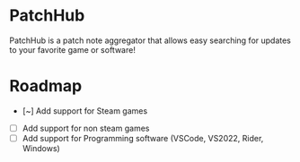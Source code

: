 # PatchHub
PatchHub is a patch note aggregator that allows easy searching for updates to your favorite game or software!

# Roadmap
- [~] Add support for Steam games
- [ ] Add support for non steam games
- [ ] Add support for Programming software (VSCode, VS2022, Rider, Windows)
